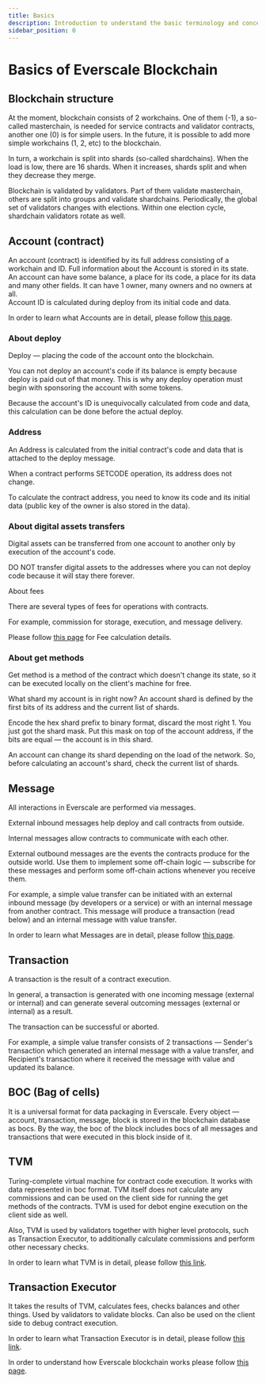 ```yaml
---
title: Basics
description: Introduction to understand the basic terminology and concepts
sidebar_position: 0
---
```


# Basics of Everscale Blockchain

## Blockchain structure

At the moment, blockchain consists of 2 workchains. One of them (-1), a so-called masterchain, is needed for service contracts and validator contracts, another one (0) is for simple users. In the future, it is possible to add more simple workchains (1, 2, etc) to the blockchain.

In turn, a workchain is split into shards (so-called shardchains). When the load is low, there are 16 shards. When it increases, shards split and when they decrease they merge.

Blockchain is validated by validators. Part of them validate masterchain, others are split into groups and validate shardchains. Periodically, the global set of validators changes with elections. Within one election cycle, shardchain validators rotate as well.

## Account (contract)

An account (contract) is identified by its full address consisting of a workchain and ID. Full information about the Account is stored in its state.    
An account can have some balance, a place for its code, a place for its data and many other fields. 
It can have 1 owner, many owners and no owners at all.  
Account ID is calculated during deploy from its initial code and data.

In order to learn what Accounts are in detail, please follow [this page](accounts.md).

### About deploy

Deploy — placing the code of the account onto the blockchain.

You can not deploy an account's code if its balance is empty because deploy is paid out of that money. This is why any deploy operation must begin with sponsoring the account with some tokens.

Because the account's ID is unequivocally calculated from code and data, this calculation can be done before the actual deploy.

### Address

An Address is calculated from the initial contract's code and data that is attached to the deploy message.

When a contract performs SETCODE operation, its address does not change.

To calculate the contract address, you need to know its code and its initial data (public key of the owner is also stored in the data).

### About digital assets transfers 

Digital assets can be transferred from one account to another only by execution of the account's code. 

DO NOT transfer digital assets to the addresses where you can not deploy code because it will stay there forever.

About fees

There are several types of fees for operations with contracts.

For example, commission for storage, execution, and message delivery.

Please follow [this page](network-fees.md) for Fee calculation details. 

### About get methods

Get method is a method of the contract which doesn't change its state, so it can be executed locally on the client's machine for free.

What shard my account is in right now? An account shard is defined by the first bits of its address and the current list of shards.

Encode the hex shard prefix to binary format, discard the most right 1. You just got the shard mask. Put this mask on top of the account address, if the bits are equal — the account is in this shard.

An account can change its shard depending on the load of the network. So, before calculating an account's shard, check the current list of shards.

## Message

All interactions in Everscale are performed via messages.

External inbound messages help deploy and call contracts from outside.

Internal messages allow contracts to communicate with each other.

External outbound messages are the events the contracts produce for the outside world. Use them to implement some off-chain logic — subscribe for these messages and perform some off-chain actions whenever you receive them.

For example, a simple value transfer can be initiated with an external inbound message (by developers or a service) or with an internal message from another contract. This message will produce a transaction (read below) and an internal message with value transfer.

In order to learn what Messages are in detail, please follow [this page](message.md).

## Transaction

A transaction is the result of a contract execution.

In general, a transaction is generated with one incoming message (external or internal) and can generate several outcoming messages (external or internal) as a result.

The transaction can be successful or aborted.

For example, a simple value transfer consists of 2 transactions — Sender's transaction which generated an internal message with a value transfer, and Recipient's transaction where it received the message with value and updated its balance.

## BOC (Bag of cells)

It is a universal format for data packaging in Everscale. Every object — account, transaction, message, block is stored in the blockchain database as bocs. By the way, the boc of the block includes bocs of all messages and transactions that were executed in this block inside of it.

## TVM

Turing-complete virtual machine for contract code execution. It works with data represented in boc format. TVM itself does not calculate any commissions and can be used on the client side for running the get methods of the contracts. TVM is used for debot engine execution on the client side as well.

Also, TVM is used by validators together with higher level protocols, such as Transaction Executor, to additionally calculate commissions and perform other necessary checks.

In order to learn what TVM is in detail, please follow [this link](tvm.md).

## Transaction Executor

It takes the results of TVM, calculates fees, checks balances and other things. Used by validators to validate blocks. Can also be used on the client side to debug contract execution.

In order to learn what Transaction Executor is in detail, please follow [this link](tvm-executor.md).

In order to understand how Everscale blockchain works please follow [this page](../develop/intro.md).
